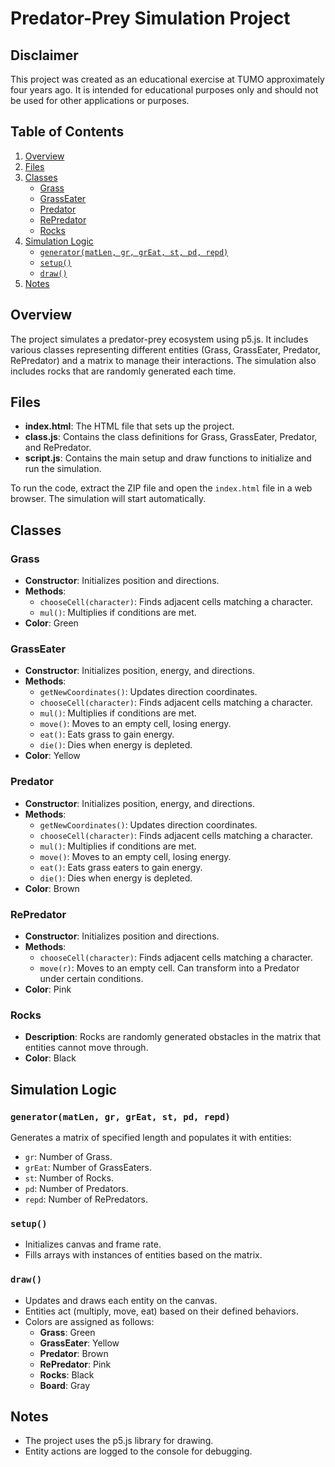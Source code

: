 # Predator-Prey Simulation Project

## Disclaimer
This project was created as an educational exercise at TUMO approximately four years ago. It is intended for educational purposes only and should not be used for other applications or purposes.

## Table of Contents
1. [Overview](#overview)
2. [Files](#files)
3. [Classes](#classes)
   - [Grass](#grass)
   - [GrassEater](#grasseater)
   - [Predator](#predator)
   - [RePredator](#repredator)
   - [Rocks](#rocks)
4. [Simulation Logic](#simulation-logic)
   - [`generator(matLen, gr, grEat, st, pd, repd)`](#generatormatlen-gr-great-st-pd-repd)
   - [`setup()`](#setup)
   - [`draw()`](#draw)
5. [Notes](#notes)

## Overview
The project simulates a predator-prey ecosystem using p5.js. It includes various classes representing different entities (Grass, GrassEater, Predator, RePredator) and a matrix to manage their interactions. The simulation also includes rocks that are randomly generated each time.

## Files
- **index.html**: The HTML file that sets up the project.
- **class.js**: Contains the class definitions for Grass, GrassEater, Predator, and RePredator.
- **script.js**: Contains the main setup and draw functions to initialize and run the simulation.

To run the code, extract the ZIP file and open the `index.html` file in a web browser. The simulation will start automatically.

## Classes
### Grass
- **Constructor**: Initializes position and directions.
- **Methods**: 
  - `chooseCell(character)`: Finds adjacent cells matching a character.
  - `mul()`: Multiplies if conditions are met.
- **Color**: Green

### GrassEater
- **Constructor**: Initializes position, energy, and directions.
- **Methods**: 
  - `getNewCoordinates()`: Updates direction coordinates.
  - `chooseCell(character)`: Finds adjacent cells matching a character.
  - `mul()`: Multiplies if conditions are met.
  - `move()`: Moves to an empty cell, losing energy.
  - `eat()`: Eats grass to gain energy.
  - `die()`: Dies when energy is depleted.
- **Color**: Yellow

### Predator
- **Constructor**: Initializes position, energy, and directions.
- **Methods**: 
  - `getNewCoordinates()`: Updates direction coordinates.
  - `chooseCell(character)`: Finds adjacent cells matching a character.
  - `mul()`: Multiplies if conditions are met.
  - `move()`: Moves to an empty cell, losing energy.
  - `eat()`: Eats grass eaters to gain energy.
  - `die()`: Dies when energy is depleted.
- **Color**: Brown

### RePredator
- **Constructor**: Initializes position and directions.
- **Methods**: 
  - `chooseCell(character)`: Finds adjacent cells matching a character.
  - `move(r)`: Moves to an empty cell. Can transform into a Predator under certain conditions.
- **Color**: Pink

### Rocks
- **Description**: Rocks are randomly generated obstacles in the matrix that entities cannot move through.
- **Color**: Black

## Simulation Logic
### `generator(matLen, gr, grEat, st, pd, repd)`
Generates a matrix of specified length and populates it with entities:
- `gr`: Number of Grass.
- `grEat`: Number of GrassEaters.
- `st`: Number of Rocks.
- `pd`: Number of Predators.
- `repd`: Number of RePredators.

### `setup()`
- Initializes canvas and frame rate.
- Fills arrays with instances of entities based on the matrix.

### `draw()`
- Updates and draws each entity on the canvas.
- Entities act (multiply, move, eat) based on their defined behaviors.
- Colors are assigned as follows:
  - **Grass**: Green
  - **GrassEater**: Yellow
  - **Predator**: Brown
  - **RePredator**: Pink
  - **Rocks**: Black
  - **Board**: Gray

## Notes
- The project uses the p5.js library for drawing.
- Entity actions are logged to the console for debugging.
